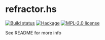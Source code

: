 # refractor.hs

[![Build status](https://img.shields.io/travis/strake/refractor.hs.svg?logo=travis)](https://travis-ci.org/strake/refractor.hs)
[![Hackage](https://img.shields.io/hackage/v/refractor.hs.svg?logo=haskell)](https://hackage.haskell.org/package/refractor.hs)
[![MPL-2.0 license](https://img.shields.io/badge/license-MPL--2.0-blue.svg)](LICENSE)

See README for more info

